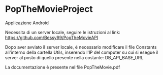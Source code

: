 # PopTheMovieProject
Applicazione Android

Necessita di un server locale, seguire le istruzioni al link: https://github.com/Bessy99/PopTheMovieAPI

Dopo aver avviato il server locale, è necessario modificare il file Constants all'interno della cartella Utils, 
inserendo l'IP del computer su cui si esegue il server al posto di quello presente nella costante: DB_API_BASE_URL

La documentazione è presente nel file PopTheMovie.pdf
